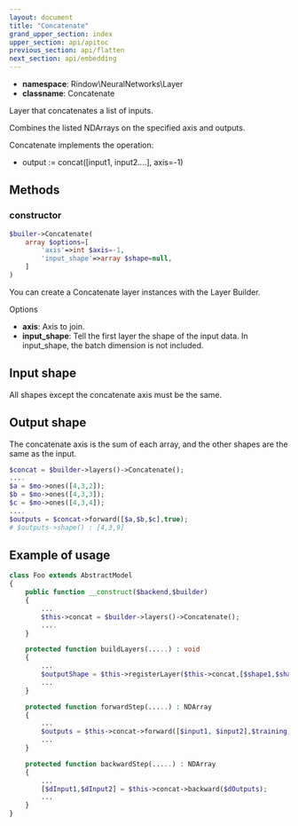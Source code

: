 ```yaml
---
layout: document
title: "Concatenate"
grand_upper_section: index
upper_section: api/apitoc
previous_section: api/flatten
next_section: api/embedding
---
```


- **namespace**: Rindow\NeuralNetworks\Layer
- **classname**: Concatenate

Layer that concatenates a list of inputs.

Combines the listed NDArrays on the specified axis and outputs.


Concatenate implements the operation:

- output := concat([input1, input2....], axis=-1)


Methods
-------

### constructor
```php
$builer->Concatenate(
    array $options=[
        'axis'=>int $axis=-1,
        'input_shape'=>array $shape=null,
    ]
)
```
You can create a Concatenate layer instances with the Layer Builder.


Options

- **axis**: Axis to join.
- **input_shape**: Tell the first layer the shape of the input data. In input_shape, the batch dimension is not included.

Input shape
-----------
All shapes except the concatenate axis must be the same.

Output shape
------------
The concatenate axis is the sum of each array,
and the other shapes are the same as the input.

```php
$concat = $builder->layers()->Concatenate();
....
$a = $mo->ones([4,3,2]);
$b = $mo->ones([4,3,3]);
$c = $mo->ones([4,3,4]);
....
$outputs = $concat->forward([$a,$b,$c],true);
# $outputs->shape() : [4,3,9]
```


Example of usage
----------------

```php
class Foo extends AbstractModel
{
    public function __construct($backend,$builder)
    {
        ...
        $this->concat = $builder->layers()->Concatenate();
        ....
    }

    protected function buildLayers(.....) : void
    {
        ...
        $outputShape = $this->registerLayer($this->concat,[$shape1,$shape2]);
        ...
    }

    protected function forwardStep(.....) : NDArray
    {
        ...
        $outputs = $this->concat->forward([$input1, $input2],$training);
        ...
    }

    protected function backwardStep(.....) : NDArray
    {
        ...
        [$dInput1,$dInput2] = $this->concat->backward($dOutputs);
        ...
    }
}
```
